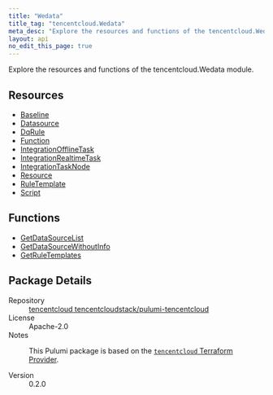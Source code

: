 ```yaml
---
title: "Wedata"
title_tag: "tencentcloud.Wedata"
meta_desc: "Explore the resources and functions of the tencentcloud.Wedata module."
layout: api
no_edit_this_page: true
---
```


<!-- WARNING: this file was generated by Pulumi Docs Generator. -->
<!-- Do not edit by hand unless you're certain you know what you are doing! -->

Explore the resources and functions of the tencentcloud.Wedata module.

<h2 id="resources">Resources</h2>
<ul class="api">
    <li><a href="baseline/" title="Baseline"><span class="api-symbol api-symbol--resource"></span>Baseline</a></li>
    <li><a href="datasource/" title="Datasource"><span class="api-symbol api-symbol--resource"></span>Datasource</a></li>
    <li><a href="dqrule/" title="DqRule"><span class="api-symbol api-symbol--resource"></span>DqRule</a></li>
    <li><a href="function/" title="Function"><span class="api-symbol api-symbol--resource"></span>Function</a></li>
    <li><a href="integrationofflinetask/" title="IntegrationOfflineTask"><span class="api-symbol api-symbol--resource"></span>IntegrationOfflineTask</a></li>
    <li><a href="integrationrealtimetask/" title="IntegrationRealtimeTask"><span class="api-symbol api-symbol--resource"></span>IntegrationRealtimeTask</a></li>
    <li><a href="integrationtasknode/" title="IntegrationTaskNode"><span class="api-symbol api-symbol--resource"></span>IntegrationTaskNode</a></li>
    <li><a href="resource/" title="Resource"><span class="api-symbol api-symbol--resource"></span>Resource</a></li>
    <li><a href="ruletemplate/" title="RuleTemplate"><span class="api-symbol api-symbol--resource"></span>RuleTemplate</a></li>
    <li><a href="script/" title="Script"><span class="api-symbol api-symbol--resource"></span>Script</a></li>
</ul>

<h2 id="functions">Functions</h2>
<ul class="api">
    <li><a href="getdatasourcelist/" title="GetDataSourceList"><span class="api-symbol api-symbol--function"></span>GetDataSourceList</a></li>
    <li><a href="getdatasourcewithoutinfo/" title="GetDataSourceWithoutInfo"><span class="api-symbol api-symbol--function"></span>GetDataSourceWithoutInfo</a></li>
    <li><a href="getruletemplates/" title="GetRuleTemplates"><span class="api-symbol api-symbol--function"></span>GetRuleTemplates</a></li>
</ul>

<h2 id="package-details">Package Details</h2>
<dl class="package-details">
	<dt>Repository</dt>
	<dd><a href="https://github.com/tencentcloudstack/pulumi-tencentcloud">tencentcloud tencentcloudstack/pulumi-tencentcloud</a></dd>
	<dt>License</dt>
	<dd>Apache-2.0</dd>
	<dt>Notes</dt>
	<dd><p>This Pulumi package is based on the <a href="https://github.com/tencentcloudstack/terraform-provider-tencentcloud"><code>tencentcloud</code> Terraform Provider</a>.</p>
</dd>
	<dt>Version</dt>
	<dd>0.2.0</dd>
</dl>

